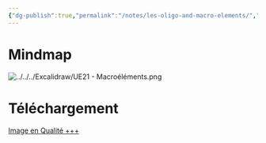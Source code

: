 ```yaml
---
{"dg-publish":true,"permalink":"/notes/les-oligo-and-macro-elements/","tags":["cours","UE21"],"noteIcon":""}
---
```


# Mindmap
![../../../Excalidraw/UE21 - Macroéléments.png](/img/user/Excalidraw/UE21%20-%20Macro%C3%A9l%C3%A9ments.png)
# Téléchargement 

<a href ="/img/user/Excalidraw/UE21%20-%20Macro%C3%A9l%C3%A9ments.png" alt="Carte mentale" />Image en Qualité +++</a>